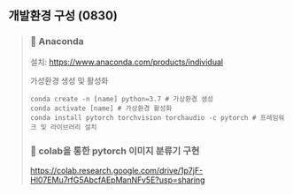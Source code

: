 ## 개발환경 구성 (0830)

> ### :snake: Anaconda
>
> 설치: https://www.anaconda.com/products/individual
>
> 가성환경 생성 및 활성화
>
> ```
> conda create -n [name] python=3.7 # 가상환경 생성
> conda activate [name] # 가상환경 활성화
> conda install pytorch torchvision torchaudio -c pytorch # 프레임워크 및 라이브러리 설치
> ```
>
> ### :book: colab을 통한 pytorch 이미지 분류기 구현
>
> https://colab.research.google.com/drive/1p7jF-Hl07EMu7rfG5AbcfAEpManNFv5E?usp=sharing
>
> 

